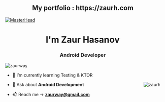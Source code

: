 
<h2 align="center">My portfolio : https://zaurh.com</h2> 

[![MasterHead](https://i.hizliresim.com/9vqfash.gif)](zaurh.com)
<h1 align="center">I'm Zaur Hasanov </h1> 
<h3 align="center">Android Developer</h3>



<p align="left"> <img src="https://komarev.com/ghpvc/?username=zaurh&label=Profile%20views&color=0e75b6&style=flat" alt="zaurway" /> </p>


 
- 🌱 I’m currently learning Testing & KTOR 

- 💬 Ask about **Android Development** <img align="right" src="https://github-readme-streak-stats.herokuapp.com/?user=zaurh&&theme=tokyonight" alt="zaurh" />

- 📫 Reach me -> **zaurway@gmail.com**


 

